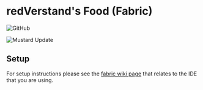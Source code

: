 # redVerstand's Food (Fabric)
![GitHub](https://img.shields.io/github/license/redVerstand/foodmod?style=for-the-badge)

![Mustard Update](https://github.com/redVerstand/foodmod/blob/1.17/screenshots/2021-11-07_20.22.17.png)

## Setup
For setup instructions please see the [fabric wiki page](https://fabricmc.net/wiki/tutorial:setup) that relates to the IDE that you are using.
